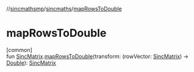 //[sincmathsmp](../../index.md)/[sincmaths](index.md)/[mapRowsToDouble](map-rows-to-double.md)

# mapRowsToDouble

[common]\
fun [SincMatrix](-sinc-matrix/index.md).[mapRowsToDouble](map-rows-to-double.md)(transform: (rowVector: [SincMatrix](-sinc-matrix/index.md)) -&gt; [Double](https://kotlinlang.org/api/latest/jvm/stdlib/kotlin/-double/index.html)): [SincMatrix](-sinc-matrix/index.md)
